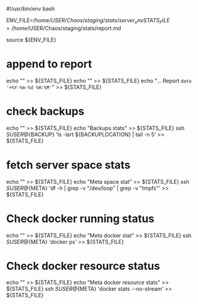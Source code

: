 #!/usr/bin/env bash

ENV_FILE=/home/$USER/Chaos/staging/stats/server_env
STATS_FILE=/home/$USER/Chaos/staging/stats/report.md

source ${ENV_FILE}

# append to report
echo "" >> ${STATS_FILE}
echo "" >> ${STATS_FILE}
echo "... Report `date '+%Y-%m-%d %H:%M'`" >> ${STATS_FILE}

# check backups
echo "" >> ${STATS_FILE}
echo "Backups stats" >> ${STATS_FILE}
ssh ${SUSER}@${BACKUP} 'ls -lart ${BACKUPLOCATION} | tail -n 5' >> ${STATS_FILE}

# fetch server space stats
echo "" >> ${STATS_FILE}
echo "Meta space stat" >> ${STATS_FILE}
ssh ${SUSER}@${META} 'df -h | grep -v "/dev/loop" | grep -v "tmpfs"' >> ${STATS_FILE}

# Check docker running status
echo "" >> ${STATS_FILE}
echo "Meta docker stat" >> ${STATS_FILE}
ssh ${SUSER}@${META} 'docker ps' >> ${STATS_FILE}

# Check docker resource status
echo "" >> ${STATS_FILE}
echo "Meta docker resource stats" >> ${STATS_FILE}
ssh ${SUSER}@${META} 'docker stats --no-stream' >> ${STATS_FILE}
